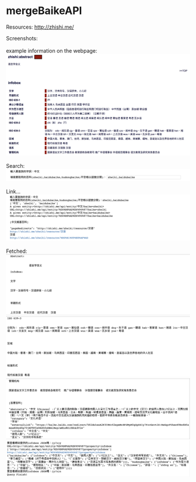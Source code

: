 # mergeBaikeAPI

Resources: http://zhishi.me/

Screenshots:      <br />      
example information on the webpage:
![](https://github.com/Sabrinalulu/mergeBaikeAPI/blob/master/mergeSearch0.png)
       <br />     
Search:
![](https://github.com/Sabrinalulu/mergeBaikeAPI/blob/master/mergeSearch.png)
       <br />      
 Link...
![](https://github.com/Sabrinalulu/mergeBaikeAPI/blob/master/mergeSearch1.png)
       <br />      
Fetched:
![](https://github.com/Sabrinalulu/mergeBaikeAPI/blob/master/mergeSearch2.png)
![](https://github.com/Sabrinalulu/mergeBaikeAPI/blob/master/mergeSearch3.png)
![](https://github.com/Sabrinalulu/mergeBaikeAPI/blob/master/mergeSearch4.png)
![](https://github.com/Sabrinalulu/mergeBaikeAPI/blob/master/mergeSearch5.png)
